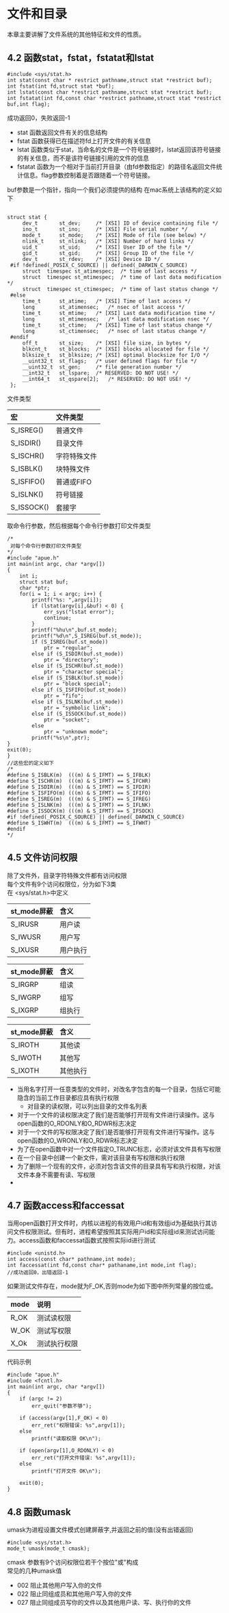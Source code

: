 # 文件和目录  

本章主要讲解了文件系统的其他特征和文件的性质。


## 4.2 函数stat，fstat，fstatat和lstat
```
#include <sys/stat.h>
int stat(const char * restrict pathname,struct stat *restrict buf);
int fstat(int fd,struct stat *buf);
int lstat(const char *restrict pathname,struct stat *restrict buf);
int fstatat(int fd,const char *restrict pathname,struct stat *restrict buf,int flag);
```
成功返回0，失败返回-1
* stat 函数返回文件有关的信息结构
* fstat 函数获得已在描述符fd上打开文件的有关信息
* lstat 函数类似于stat，当命名的文件是一个符号链接时，lstat返回该符号链接的有关信息，而不是该符号链接引用的文件的信息
* fstatat 函数为一个相对于当前打开目录（由fd参数指定）的路径名返回文件统计信息。flag参数控制着是否跟随着一个符号链接。

buf参数是一个指针，指向一个我们必须提供的结构 在mac系统上该结构的定义如下
```

struct stat {
     dev_t       st_dev;     /* [XSI] ID of device containing file */
     ino_t       st_ino;     /* [XSI] File serial number */
     mode_t      st_mode;    /* [XSI] Mode of file (see below) */
     nlink_t     st_nlink;   /* [XSI] Number of hard links */
     uid_t       st_uid;     /* [XSI] User ID of the file */
     gid_t       st_gid;     /* [XSI] Group ID of the file */
     dev_t       st_rdev;    /* [XSI] Device ID */
 #if !defined(_POSIX_C_SOURCE) || defined(_DARWIN_C_SOURCE)
     struct  timespec st_atimespec;  /* time of last access */
     struct  timespec st_mtimespec;  /* time of last data modification */
     struct  timespec st_ctimespec;  /* time of last status change */
 #else
     time_t      st_atime;   /* [XSI] Time of last access */
     long        st_atimensec;   /* nsec of last access */
     time_t      st_mtime;   /* [XSI] Last data modification time */
     long        st_mtimensec;   /* last data modification nsec */
     time_t      st_ctime;   /* [XSI] Time of last status change */
     long        st_ctimensec;   /* nsec of last status change */
 #endif
     off_t       st_size;    /* [XSI] file size, in bytes */
     blkcnt_t    st_blocks;  /* [XSI] blocks allocated for file */
     blksize_t   st_blksize; /* [XSI] optimal blocksize for I/O */
     __uint32_t  st_flags;   /* user defined flags for file */
     __uint32_t  st_gen;     /* file generation number */
     __int32_t   st_lspare;  /* RESERVED: DO NOT USE! */
     __int64_t   st_qspare[2];   /* RESERVED: DO NOT USE! */
 };
```


文件类型  

|宏|文件类型|
|:--|:--|
|S_ISREG() |普通文件|
|S_ISDIR() |目录文件|
|S_ISCHR() |字符特殊文件|
|S_ISBLK() |块特殊文件|
|S_ISFIFO()|普通或FIFO|
|S_ISLNK() |符号链接|
|S_ISSOCK()|套接字|

取命令行参数，然后根据每个命令行参数打印文件类型
```
/*
 对每个命令行参数打印文件类型
*/
#include "apue.h"
int main(int argc, char *argv[])
{
    int i;
    struct stat buf;
    char *ptr;
    for(i = 1; i < argc; i++) {
        printf("%s: ",argv[i]);
        if (lstat(argv[i],&buf) < 0) {
            err_sys("lstat error");
            continue;
        }
        printf("%hu\n",buf.st_mode);
        printf("%d\n",S_ISREG(buf.st_mode));
        if (S_ISREG(buf.st_mode))
            ptr = "regular";
        else if (S_ISDIR(buf.st_mode))
            ptr = "directory";
        else if (S_ISCHR(buf.st_mode))
            ptr = "character special";
        else if (S_ISBLK(buf.st_mode))
            ptr = "block special";
        else if (S_ISFIFO(buf.st_mode))
            ptr = "fifo";
        else if (S_ISLNK(buf.st_mode))
            ptr = "symbolic link";
        else if (S_ISSOCK(buf.st_mode))
            ptr = "socket";
        else
            ptr = "unknown mode";
        printf("%s\n",ptr);
}
exit(0);
}
//这些宏的定义如下
/*
#define S_ISBLK(m)  (((m) & S_IFMT) == S_IFBLK)
#define S_ISCHR(m)  (((m) & S_IFMT) == S_IFCHR)
#define S_ISDIR(m)  (((m) & S_IFMT) == S_IFDIR)
#define S_ISFIFO(m) (((m) & S_IFMT) == S_IFIFO)
#define S_ISREG(m)  (((m) & S_IFMT) == S_IFREG)
#define S_ISLNK(m)  (((m) & S_IFMT) == S_IFLNK)
#define S_ISSOCK(m) (((m) & S_IFMT) == S_IFSOCK)
#if !defined(_POSIX_C_SOURCE) || defined(_DARWIN_C_SOURCE)
#define S_ISWHT(m)  (((m) & S_IFMT) == S_IFWHT)
#endif
*/
```

## 4.5 文件访问权限
除了文件外，目录字符特殊文件都有访问权限  
每个文件有9个访问权限位，分为如下3类  
在 <sys/stat.h>中定义  

|st_mode屏蔽|含义|
|:--|:--|
| S_IRUSR  |用户读   |
|S_IWUSR   |用户写   |
|S_IXUSR   |用户执行   |

|st_mode屏蔽|含义|
|:--   |:--   |
|S_IRGRP   |组读   |
|S_IWGRP   |组写   |
|S_IXGRP   |组执行   |

|st_mode屏蔽|含义|
|:--|:--|
|S_IROTH   |其他读   |
|S_IWOTH   |其他写   |
|S_IXOTH   |其他执行   |
* 当用名字打开一任意类型的文件时，对改名字包含的每一个目录，包括它可能隐含的当前工作目录都应具有执行权限
    - 对目录的读权限，可以列出目录的文件名列表
* 对于一个文件的读权限决定了我们是否能够打开现有文件进行读操作。这与open函数的O_RDONLY和O_RDWR标志决定
* 对于一个文件的写权限决定了我们是否能够打开现有文件进行写操作。这与open函数的O_WRONLY和O_RDWR标志决定
* 为了在open函数中对一个文件指定O_TRUNC标志，必须对该文件具有写权限
* 在一个目录中创建一个新文件，需对该目录有写权限和执行权限
* 为了删除一个现有的文件，必须对包含该文件的目录具有写和执行权限，对该文件本身不需要有读、写权限
*

## 4.7 函数access和faccessat
当用open函数打开文件时，内核以进程的有效用户id和有效组id为基础执行其访问文件权限测试。但有时，进程希望按照其实际用户id和实际组id来测试访问能力。access函数和faccessat函数式按照实际id进行测试
```
#include <unistd.h>
int access(const char* pathname,int mode);
int faccessat(int fd,const char* pathaname,int mode,int flag);
//成功返回0，出错返回-1
```
如果测试文件存在，mode就为F_OK,否则mode为如下图中所列常量的按位或。

|mode|说明|
|:--|:--|
| R_OK  |测试读权限  |
| W_OK  |测试写权限  |
| X_Ok  |测试执行权限|
代码示例
```
#include "apue.h"
#include <fcntl.h>
int main(int argc, char *argv[])
{
    if (argc != 2)
        err_quit("参数不够");

    if (access(argv[1],F_OK) < 0)
        err_ret("权限错误: %s",argv[1]);
    else
        printf("读取权限 OK\n");

    if (open(argv[1],O_RDONLY) < 0)
        err_ret("打开文件错误: %s",argv[1]);
    else
        printf("打开文件 OK\n");

    exit(0);
}
```
## 4.8 函数umask
umask为进程设置文件模式创建屏蔽字,并返回之前的值(没有出错返回)
```
#include <sys/stat.h>
mode_t umask(mode_t cmask);
```
cmask 参数有9个访问权限位若干个按位"或"构成  
常见的几种umask值
* 002 阻止其他用户写入你的文件
* 022 阻止同组成员和其他用户写入你的文件
* 027 阻止同组成员写你的文件以及其他用户读、写、执行你的文件
